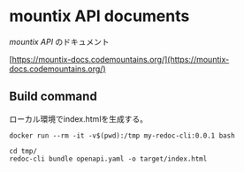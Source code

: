 # mountix API documents

*mountix API* のドキュメント

[https://mountix-docs.codemountains.org/](https://mountix-docs.codemountains.org/)

## Build command

ローカル環境でindex.htmlを生成する。

```shell
docker run --rm -it -v$(pwd):/tmp my-redoc-cli:0.0.1 bash
```

```shell
cd tmp/
redoc-cli bundle openapi.yaml -o target/index.html
```
